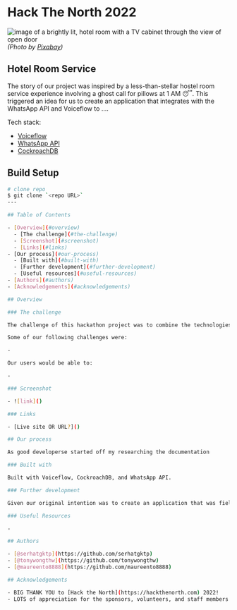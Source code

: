 # Hack The North 2022

![image of a brightly lit, hotel room  with a TV cabinet through the view of open door](https://www.pexels.com/photo/apartment-bed-bedroom-contemporary-271672/) *(Photo by [Pixabay](https://pixabay.com))*

## Hotel Room Service

The story of our project was inspired by a less-than-stellar hostel room service experience involving a ghost call for pillows at 1 AM 😴. This triggered an idea for us to create an application that integrates with the WhatsApp API and Voiceflow to ....


Tech stack:

- [Voiceflow](https://www.voiceflow.com)
- [WhatsApp API](https://developers.facebook.com/docs/whatsapp/)
- [CockroachDB](https://www.cockroachlabs.com)

## Build Setup

```bash
# clone repo
$ git clone `<repo URL>`
---

## Table of Contents

- [Overview](#overview)
  - [The challenge](#the-challenge)
  - [Screenshot](#screenshot)
  - [Links](#links)
- [Our process](#our-process)
  - [Built with](#built-with)
  - [Further development](#further-development)
  - [Useful resources](#useful-resources)
- [Authors](#authors)
- [Acknowledgements](#acknowledgements)

## Overview

### The challenge

The challenge of this hackathon project was to combine the technologies of Voiceflow and WhatsApp API 

Some of our following challenges were:

- 

Our users would be able to:

- 

### Screenshot

- ![link]()

### Links

- [Live site OR URL?]()

## Our process

As good developerse started off my researching the documentation

### Built with

Built with Voiceflow, CockroachDB, and WhatsApp API.

### Further development

Given our original intention was to create an application that was field-agnostic, we hope to expand this project\'s use-cases to pharmacy and telehealth.

### Useful Resources

- 

## Authors

- [@serhatgktp](https://github.com/serhatgktp)
- [@tonywongthw](https://github.com/tonywongthw)
- [@maureento8888](https://github.com/maureento8888)

## Acknowledgements

- BIG THANK YOU to [Hack the North](https://hackthenorth.com) 2022!
- LOTS of appreciation for the sponsors, volunteers, and staff members who pulled off a great success!
